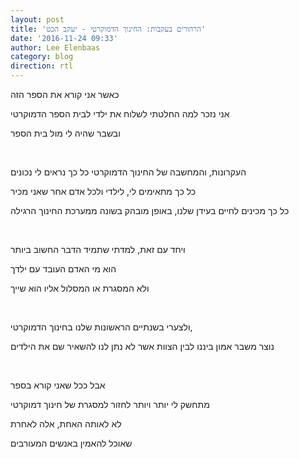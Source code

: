 ```yaml
---
layout: post
title: 'הרהורים בעקבות: החינוך הדמוקרטי - יעקב הכט'
date: '2016-11-24 09:33'
author: Lee Elenbaas
category: blog
direction: rtl
---
```


כאשר אני קורא את הספר הזה

אני נזכר למה החלטתי לשלוח את ילדי לבית הספר הדמוקרטי

ובשבר שהיה לי מול בית הספר

<br>

העקרונות, והמחשבה של החינוך הדמוקרטי כל כך נראים לי נכונים

כל כך מתאימים לי, לילדי ולכל אדם אחר שאני מכיר

כל כך מכינים לחיים בעידן שלנו, באופן מובהק בשונה ממערכת החינוך הרגילה

<br>

ויחד עם זאת, למדתי שתמיד הדבר החשוב ביותר

הוא מי האדם העובד עם ילדך

ולא המסגרת או המסלול אליו הוא שייך

<br>

ולצערי בשנתיים הראשונות שלנו בחינוך הדמוקרטי,

נוצר משבר אמון ביננו לבין הצוות אשר לא נתן לנו להשאיר שם את הילדים

<br>

אבל ככל שאני קורא בספר

מתחשק לי יותר ויותר לחזור למסגרת של חינוך דמוקרטי

לא לאותה האחת, אלה לאחרת

שאוכל להאמין באנשים המעורבים
